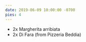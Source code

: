 ```yaml
---
date: 2019-06-09 10:00:00 -0700
pies: 4
---
```

- 2x Margherita arribiata
- 2x Di Fara (from Pizzeria Beddia)
